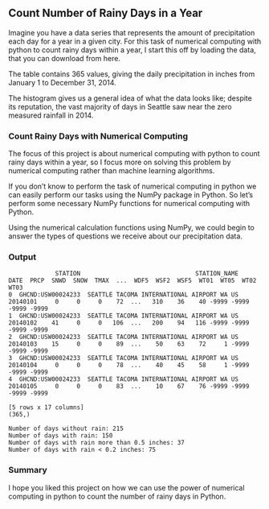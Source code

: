 ## Count Number of Rainy Days in a Year

Imagine you have a data series that represents the amount of precipitation each day for a year in a given city. For this task of numerical computing with python to count rainy days within a year, I start this off by loading the data, that you can download from here.

The table contains 365 values, giving the daily precipitation in inches from January 1 to December 31, 2014.

The histogram gives us a general idea of what the data looks like; despite its reputation, the vast majority of days in Seattle saw near the zero measured rainfall in 2014.

### Count Rainy Days with Numerical Computing

The focus of this project is about numerical computing with python to count rainy days within a year, so I focus more on solving this problem by numerical computing rather than machine learning algorithms.

If you don’t know to perform the task of numerical computing in python we can easily perform our tasks using the NumPy package in Python. So let’s perform some necessary NumPy functions for numerical computing with Python.

Using the numerical calculation functions using NumPy, we could begin to answer the types of questions we receive about our precipitation data.

### Output

```
             STATION                                STATION_NAME      DATE  PRCP  SNWD  SNOW  TMAX  ...  WDF5  WSF2  WSF5  WT01  WT05  WT02  WT03
0  GHCND:USW00024233  SEATTLE TACOMA INTERNATIONAL AIRPORT WA US  20140101     0     0     0    72  ...   310    36    40 -9999 -9999 -9999 -9999
1  GHCND:USW00024233  SEATTLE TACOMA INTERNATIONAL AIRPORT WA US  20140102    41     0     0   106  ...   200    94   116 -9999 -9999 -9999 -9999
2  GHCND:USW00024233  SEATTLE TACOMA INTERNATIONAL AIRPORT WA US  20140103    15     0     0    89  ...    50    63    72     1 -9999 -9999 -9999
3  GHCND:USW00024233  SEATTLE TACOMA INTERNATIONAL AIRPORT WA US  20140104     0     0     0    78  ...    40    45    58     1 -9999 -9999 -9999
4  GHCND:USW00024233  SEATTLE TACOMA INTERNATIONAL AIRPORT WA US  20140105     0     0     0    83  ...    10    67    76 -9999 -9999 -9999 -9999

[5 rows x 17 columns]
(365,)
```

```
Number of days without rain: 215
Number of days with rain: 150
Number of days with rain more than 0.5 inches: 37
Number of days with rain < 0.2 inches: 75
```

### Summary

I hope you liked this project on how we can use the power of numerical computing in python to count the number of rainy days in Python.